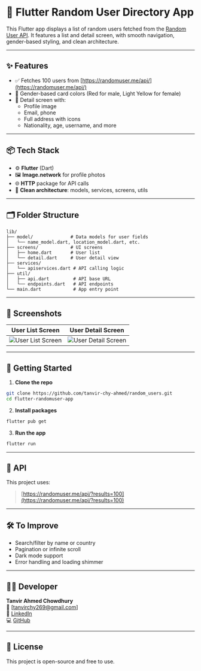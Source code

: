 # 📱 Flutter Random User Directory App

This Flutter app displays a list of random users fetched from the [Random User API](https://randomuser.me). It features a list and detail screen, with smooth navigation, gender-based styling, and clean architecture.

---

## ✨ Features

- ✅ Fetches 100 users from [https://randomuser.me/api/](https://randomuser.me/api/)
- 🧍 Gender-based card colors (Red for male, Light Yellow for female)
- 👤 Detail screen with:
  - Profile image
  - Email, phone
  - Full address with icons
  - Nationality, age, username, and more

---

## 📦 Tech Stack

- ⚙️ **Flutter** (Dart)
- 🖼️ **Image.network** for profile photos
- 🌐 **HTTP** package for API calls
- 🧠 **Clean architecture**: models, services, screens, utils

---

## 🗂️ Folder Structure

```
lib/
├── model/              # Data models for user fields
│   └── name_model.dart, location_model.dart, etc.
├── screens/            # UI screens
│   ├── home.dart       # User list
│   └── detail.dart     # User detail view
├── services/
│   └── apiservices.dart # API calling logic
├── util/
│   ├── api.dart         # API base URL
│   └── endpoints.dart   # API endpoints
└── main.dart            # App entry point
```

---

## 📸 Screenshots

| User List Screen | User Detail Screen |
|------------------|--------------------|
| ![User List Screen](https://github.com/user-attachments/assets/6aa2bde0-bc7f-480d-b89d-96f7bfcb4d51) | ![User Detail Screen](https://github.com/user-attachments/assets/77833c55-2d8a-4429-9ad3-8a93a31bbcfe) |

---

## 🚀 Getting Started

1. **Clone the repo**

```bash
git clone https://github.com/tanvir-chy-ahmed/random_users.git
cd flutter-randomuser-app
```

2. **Install packages**

```bash
flutter pub get
```

3. **Run the app**

```bash
flutter run
```

---

## 🔗 API

This project uses:

> [https://randomuser.me/api/?results=100](https://randomuser.me/api/?results=100)

---

## 🛠️ To Improve

- Search/filter by name or country
- Pagination or infinite scroll
- Dark mode support
- Error handling and loading shimmer

---

## 👨‍💻 Developer

**Tanvir Ahmed Chowdhury**  
📧 [tanvirchy269@gmail.com]  
🔗 [LinkedIn](https://www.linkedin.com/in/tanvir-ahmed-chy-126191367/)  
💻 [GitHub](https://github.com/tanvir-chy-ahmed)

---

## 📄 License

This project is open-source and free to use.
